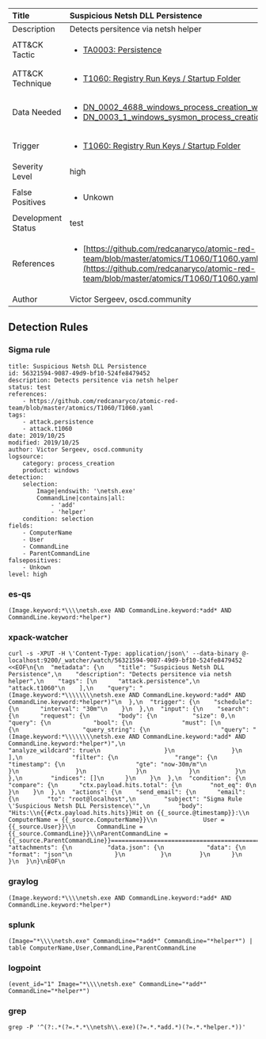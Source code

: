 | Title                | Suspicious Netsh DLL Persistence                                                                                                                                                 |
|:---------------------|:------------------------------------------------------------------------------------------------------------------------------------------------------------|
| Description          | Detects persitence via netsh helper                                                                                                                                           |
| ATT&amp;CK Tactic    |  <ul><li>[TA0003: Persistence](https://attack.mitre.org/tactics/TA0003)</li></ul>  |
| ATT&amp;CK Technique | <ul><li>[T1060: Registry Run Keys / Startup Folder](https://attack.mitre.org/techniques/T1060)</li></ul>  |
| Data Needed          | <ul><li>[DN_0002_4688_windows_process_creation_with_commandline](../Data_Needed/DN_0002_4688_windows_process_creation_with_commandline.md)</li><li>[DN_0003_1_windows_sysmon_process_creation](../Data_Needed/DN_0003_1_windows_sysmon_process_creation.md)</li></ul>  |
| Trigger              | <ul><li>[T1060: Registry Run Keys / Startup Folder](../Triggers/T1060.md)</li></ul>  |
| Severity Level       | high |
| False Positives      | <ul><li>Unkown</li></ul>  |
| Development Status   | test |
| References           | <ul><li>[https://github.com/redcanaryco/atomic-red-team/blob/master/atomics/T1060/T1060.yaml](https://github.com/redcanaryco/atomic-red-team/blob/master/atomics/T1060/T1060.yaml)</li></ul>  |
| Author               | Victor Sergeev, oscd.community |


## Detection Rules

### Sigma rule

```
title: Suspicious Netsh DLL Persistence
id: 56321594-9087-49d9-bf10-524fe8479452
description: Detects persitence via netsh helper
status: test
references:
    - https://github.com/redcanaryco/atomic-red-team/blob/master/atomics/T1060/T1060.yaml
tags:
    - attack.persistence
    - attack.t1060
date: 2019/10/25
modified: 2019/10/25
author: Victor Sergeev, oscd.community
logsource:
    category: process_creation
    product: windows   
detection:
    selection:
        Image|endswith: '\netsh.exe'
        CommandLine|contains|all:
            - 'add'
            - 'helper'
    condition: selection
fields:
    - ComputerName
    - User
    - CommandLine
    - ParentCommandLine
falsepositives:
    - Unkown
level: high

```





### es-qs
    
```
(Image.keyword:*\\\\netsh.exe AND CommandLine.keyword:*add* AND CommandLine.keyword:*helper*)
```


### xpack-watcher
    
```
curl -s -XPUT -H \'Content-Type: application/json\' --data-binary @- localhost:9200/_watcher/watch/56321594-9087-49d9-bf10-524fe8479452 <<EOF\n{\n  "metadata": {\n    "title": "Suspicious Netsh DLL Persistence",\n    "description": "Detects persitence via netsh helper",\n    "tags": [\n      "attack.persistence",\n      "attack.t1060"\n    ],\n    "query": "(Image.keyword:*\\\\\\\\netsh.exe AND CommandLine.keyword:*add* AND CommandLine.keyword:*helper*)"\n  },\n  "trigger": {\n    "schedule": {\n      "interval": "30m"\n    }\n  },\n  "input": {\n    "search": {\n      "request": {\n        "body": {\n          "size": 0,\n          "query": {\n            "bool": {\n              "must": [\n                {\n                  "query_string": {\n                    "query": "(Image.keyword:*\\\\\\\\netsh.exe AND CommandLine.keyword:*add* AND CommandLine.keyword:*helper*)",\n                    "analyze_wildcard": true\n                  }\n                }\n              ],\n              "filter": {\n                "range": {\n                  "timestamp": {\n                    "gte": "now-30m/m"\n                  }\n                }\n              }\n            }\n          }\n        },\n        "indices": []\n      }\n    }\n  },\n  "condition": {\n    "compare": {\n      "ctx.payload.hits.total": {\n        "not_eq": 0\n      }\n    }\n  },\n  "actions": {\n    "send_email": {\n      "email": {\n        "to": "root@localhost",\n        "subject": "Sigma Rule \'Suspicious Netsh DLL Persistence\'",\n        "body": "Hits:\\n{{#ctx.payload.hits.hits}}Hit on {{_source.@timestamp}}:\\n     ComputerName = {{_source.ComputerName}}\\n             User = {{_source.User}}\\n      CommandLine = {{_source.CommandLine}}\\nParentCommandLine = {{_source.ParentCommandLine}}================================================================================\\n{{/ctx.payload.hits.hits}}",\n        "attachments": {\n          "data.json": {\n            "data": {\n              "format": "json"\n            }\n          }\n        }\n      }\n    }\n  }\n}\nEOF\n
```


### graylog
    
```
(Image.keyword:*\\\\netsh.exe AND CommandLine.keyword:*add* AND CommandLine.keyword:*helper*)
```


### splunk
    
```
(Image="*\\\\netsh.exe" CommandLine="*add*" CommandLine="*helper*") | table ComputerName,User,CommandLine,ParentCommandLine
```


### logpoint
    
```
(event_id="1" Image="*\\\\netsh.exe" CommandLine="*add*" CommandLine="*helper*")
```


### grep
    
```
grep -P '^(?:.*(?=.*.*\\netsh\\.exe)(?=.*.*add.*)(?=.*.*helper.*))'
```



